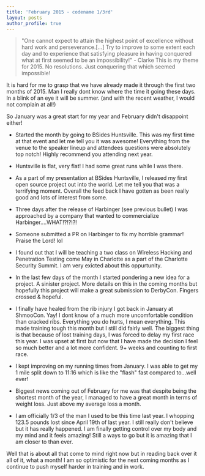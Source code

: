 ```yaml
---
title: 'February 2015 - codename 1/3rd'
layout: posts
author_profile: true
---
```


>"One cannot expect to attain the highest point of excellence without hard work and perseverance.[...] Try to improve to some extent each day and to experience that satisfying pleasure in having conquered what at first seemed to be an impossibility!" - Clarke
>This is my theme for 2015. No resolutions. Just conquering that which seemed impossible!

It is hard for me to grasp that we have already made it through the first two months of 2015. Man I really  dont know where the time it going these days. In a blink of an eye it will be summer. (and with the recent weather, I would not complain at all!)

So January was a great start for my year and February didn't disappoint either! 

* Started the month by going to BSides Huntsville. This was my first time at that event and let me tell you it was awesome! Everything from the venue to the speaker lineup and attendees questions were absolutely top notch! Highly recommend you attending next year.

* Huntsville is flat, very flat! I had some great runs while I was there.

* As a part of my presentation at BSides Huntsville, I released my first open source project out into the world. Let me tell you that was a terrifying moment. Overall the feed back I have gotten as been really good and lots of interest from some.

* Three days after the release of Harbinger (see previous bullet) I was approached by a company that wanted to commercialize Harbinger....WHAT!?!?!?!

* Someone submitted a PR on Harbinger to fix my horrible grammar! Praise the Lord! lol 

* I found out that I will be teaching a two class on Wireless Hacking and Penetration Testing come May in Charlotte as a part of the Charlotte Security Summit. I am very exicted about this oppurtunity.

* In the last few days of the month I started pondering a new idea for a project. A sinister project. More details on this in the coming months but hopefully this project will make a great submission to DerbyCon. Fingers crossed & hopeful.

* I finally have healed from the rib injury I got back in January at ShmooCon. Yay! I dont know of a much more uncomfortable condition than cracked ribs. Everything you do hurts, I mean everything. This made training tough this month but I still did fairly well. The biggest thing is that because of lost training days, I was forced to delay my first race this year. I was upset at first but now that I have made the decision I feel so much better and a lot more confident. 9+ weeks and counting to first race.

* I kept improving on my running times from January. I was able to get my 1 mile split down to 11:16 which is like the "flash" fast compared to...well ever!

* Biggest news coming out of February for me was that despite being the shortest month of the year, I managed to have a great month in terms of weight loss. Just above my average loss a month. 

* I am officially 1/3 of the man I used to be this time last year. I whopping 123.5 pounds lost since April 19th of last year. I still really don't believe but it has really happened. I am finally getting control over my body and my mind and it feels amazing! Still a ways to go but it is amazing that I am closer to than ever.

Well that is about all that come to mind right now but in reading back over it all of it, what a month! I am so optimistic for the next coming months as I continue to push myself harder in training and in work.

